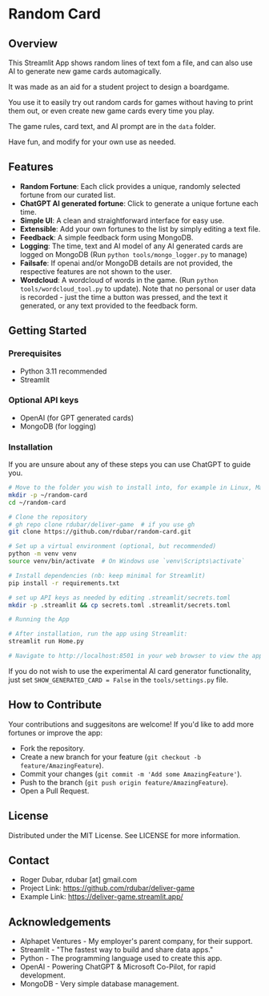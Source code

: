 # Random Card

## Overview

This Streamlit App shows random lines of text fom a file, and can also use AI to generate new game cards automagically.

It was made as an aid for a student project to design a boardgame.

You use it to easily try out random cards for games without having to print them out, or even create new game cards every time you play.

The game rules, card text, and AI prompt are in the `data` folder.

Have fun, and modify for your own use as needed.

## Features

- **Random Fortune**: Each click provides a unique, randomly selected fortune from our curated list.
- **ChatGPT AI generated fortune**: Click to generate a unique fortune each time.
- **Simple UI**: A clean and straightforward interface for easy use.
- **Extensible**: Add your own fortunes to the list by simply editing a text file.
- **Feedback**: A simple feedback form using MongoDB. 
- **Logging**: The time, text and AI model of any AI generated cards are logged on MongoDB (Run `python tools/mongo_logger.py` to manage)
- **Failsafe**: If openai and/or MongoDB details are not provided, the respective features are not shown to the user.
- **Wordcloud**: A wordcloud of words in the game. (Run `python tools/wordcloud_tool.py` to update).
Note that no personal or user data is recorded - just the time a button was pressed, and the text it generated, or any text provided to the feedback form. 

## Getting Started

### Prerequisites

- Python 3.11 recommended
- Streamlit

### Optional API keys

- OpenAI (for GPT generated cards)
- MongoDB (for logging)

### Installation

If you are unsure about any of these steps you can use ChatGPT to guide you. 

```sh
# Move to the folder you wish to install into, for example in Linux, MacOS or Windows with WSL2:
mkdir -p ~/random-card
cd ~/random-card

# Clone the repository
# gh repo clone rdubar/deliver-game  # if you use gh
git clone https://github.com/rdubar/random-card.git

# Set up a virtual environment (optional, but recommended)
python -m venv venv
source venv/bin/activate  # On Windows use `venv\Scripts\activate`

# Install dependencies (nb: keep minimal for Streamlit)
pip install -r requirements.txt

# set up API keys as needed by editing .streamlit/secrets.toml
mkdir -p .streamlit && cp secrets.toml .streamlit/secrets.toml

# Running the App

# After installation, run the app using Streamlit:
streamlit run Home.py

# Navigate to http://localhost:8501 in your web browser to view the app.
```
If you do not wish to use the experimental AI card generator functionality, just set `SHOW_GENERATED_CARD = False` in the `tools/settings.py` file.

## How to Contribute
Your contributions and suggesitons are welcome! If you'd like to add more fortunes or improve the app:

* Fork the repository.
* Create a new branch for your feature (`git checkout -b feature/AmazingFeature`).
* Commit your changes (`git commit -m 'Add some AmazingFeature'`).
* Push to the branch (`git push origin feature/AmazingFeature`).
* Open a Pull Request.

## License
Distributed under the MIT License. See LICENSE for more information.

## Contact
* Roger Dubar, rdubar [at] gmail.com
* Project Link: https://github.com/rdubar/deliver-game
* Example Link: https://deliver-game.streamlit.app/

## Acknowledgements
* Alphapet Ventures - My employer's parent company, for their support.
* Streamlit - "The fastest way to build and share data apps."
* Python - The programming language used to create this app.
* OpenAI - Powering ChatGPT & Microsoft Co-Pilot, for rapid development.
* MongoDB - Very simple database management.
